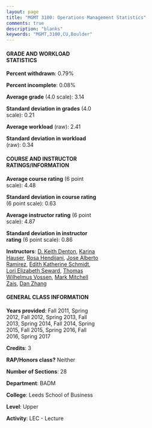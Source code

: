 ```yaml
---
layout: page
title: "MGMT 3100: Operations Management Statistics"
comments: true
description: "blanks"
keywords: "MGMT,3100,CU,Boulder"
---
```

<head>
<script src="https://ajax.googleapis.com/ajax/libs/jquery/2.1.3/jquery.min.js"></script>
<script src="https://dl.dropboxusercontent.com/s/pc42nxpaw1ea4o9/highcharts.js?dl=0"></script>
<!-- <script src="../assets/js/highcharts.js"></script> -->
<style type="text/css">@font-face {
	font-family: "Bebas Neue";
	src: url(https://www.filehosting.org/file/details/544349/BebasNeue Regular.otf) format("opentype");
	}
	h1.Bebas { 
		font-family: "Bebas Neue", Verdana, Tahoma;
	}
</style>
</head>
<body>
	<div id="container" style="float: right; width: 45%; height: 88%; margin-left: 2.5%; margin-right: 2.5%;"></div>
	<script language="JavaScript">
		$(document).ready(function() {
		var chart = {type: 'column'};
		var title = {text: 'Grade Distribution'};
		var xAxis = {categories: ['A','B','C','D','F'],crosshair: true};
		var yAxis = {min: 0,title: {text: 'Percentage'}};
		var tooltip = {headerFormat: '<center><b><span style="font-size:20px">{point.key}</span></b></center>',
		               pointFormat: '<td style="padding:0"><b>{point.y:.1f}%</b></td>',
		               footerFormat: '</table>',shared: true,useHTML: true};
		var plotOptions = {column: {pointPadding: 0.0,borderWidth: 0}};  
		var credits = {enabled: false};var series= [{name: 'Percent',data: [34.66,49.25,13.53,1.62,0.93,]}];
		var json = {};
		json.chart = chart;
		json.title = title;
		json.tooltip = tooltip;
		json.xAxis = xAxis;
		json.yAxis = yAxis;  
		json.series = series;
		json.plotOptions = plotOptions;  
		json.credits = credits;
		$('#container').highcharts(json);
	});
	</script>
</body>
			   
#### GRADE AND WORKLOAD STATISTICS

**Percent withdrawn**: 0.79%

**Percent incomplete**: 0.08%

**Average grade** (4.0 scale): 3.14

**Standard deviation in grades** (4.0 scale): 0.21

**Average workload** (raw): 2.41

**Standard deviation in workload** (raw): 0.34

#### COURSE AND INSTRUCTOR RATINGS/INFORMATION

**Average course rating** (6 point scale): 4.48

**Standard deviation in course rating** (6 point scale): 0.63

**Average instructor rating** (6 point scale): 4.87

**Standard deviation in instructor rating** (6 point scale): 0.86

**Instructors**: <a href='../../instructors/D._Keith_Denton'>D. Keith Denton</a>, <a href='../../instructors/Karina_Hauser'>Karina Hauser</a>, <a href='../../instructors/Rosa_Hendijani'>Rosa Hendijani</a>, <a href='../../instructors/Jose_Alberto_Ramirez'>Jose Alberto Ramirez</a>, <a href='../../instructors/Edith_Katherine_Schmidt'>Edith Katherine Schmidt</a>, <a href='../../instructors/Lori_Elizabeth_Seward'>Lori Elizabeth Seward</a>, <a href='../../instructors/Thomas_Wilhelmus_Vossen'>Thomas Wilhelmus Vossen</a>, <a href='../../instructors/Mark_Mitchell_Zais'>Mark Mitchell Zais</a>, <a href='../../instructors/Dan_Zhang'>Dan Zhang</a>

#### GENERAL CLASS INFORMATION

**Years provided**: Fall 2011, Spring 2012, Fall 2012, Spring 2013, Fall 2013, Spring 2014, Fall 2014, Spring 2015, Fall 2015, Spring 2016, Fall 2016, Spring 2017

**Credits**: 3

**RAP/Honors class?** Neither

**Number of Sections**: 28

**Department**: BADM

**College**: Leeds School of Business

**Level**: Upper

**Activity**: LEC - Lecture
